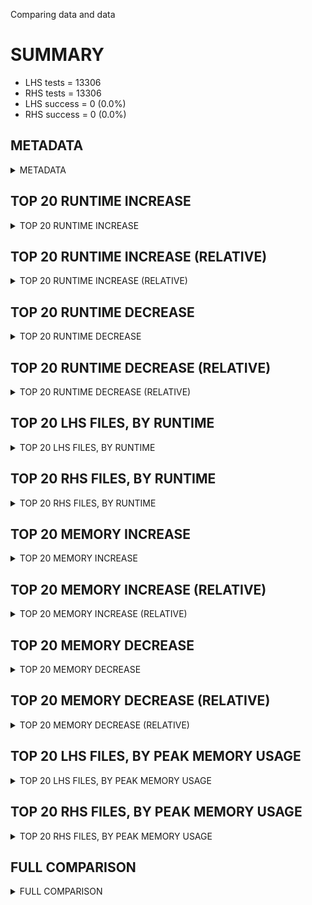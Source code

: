 Comparing data and data


# SUMMARY
- LHS tests = 13306
- RHS tests = 13306
- LHS success = 0  (0.0%)
- RHS success = 0  (0.0%)


## METADATA

<details><summary>METADATA</summary>

# LHS
<pre>
Ramon benchmark for Z3
-
Job description: 
Job tag: dio_on_full_qf_lia_random_seed_57
Runner: lev-ripper
Z3 repo: Z3Prover/z3
Z3 commit: 36a0006f595c746a98c133ba38671ab5659dacf6
Z3 branch: 
Z3 options: "-T:600 -st smt.arith.lp.dio_eqs=true smt.random_seed=57"
Z3 inputs: https://zenodo.org/records/11061097/files/QF_LIA.tar.zst?download=1
Z3 commit message: remove testing code in is_big_term_on_no_term

Signed-off-by: Lev Nachmanson <levnach@hotmail.com>

</pre>
# RHS
<pre>
Ramon benchmark for Z3
-
Job description: 
Job tag: dio_on_full_qf_lia_random_seed_57
Runner: lev-ripper
Z3 repo: Z3Prover/z3
Z3 commit: 36a0006f595c746a98c133ba38671ab5659dacf6
Z3 branch: 
Z3 options: "-T:600 -st smt.arith.lp.dio_eqs=true smt.random_seed=57"
Z3 inputs: https://zenodo.org/records/11061097/files/QF_LIA.tar.zst?download=1
Z3 commit message: remove testing code in is_big_term_on_no_term

Signed-off-by: Lev Nachmanson <levnach@hotmail.com>

</pre>
</details>


## TOP 20 RUNTIME INCREASE

<details><summary>TOP 20 RUNTIME INCREASE</summary>

|FILE                                                                                        |TIME_L     |TIME_R     |DIFF(s)    |DIFF(%)|
|-------------|-------------:|-------------:|--------------:|------------:|
</details>


## TOP 20 RUNTIME INCREASE (RELATIVE)

<details><summary>TOP 20 RUNTIME INCREASE (RELATIVE)</summary>

|FILE                                                                                        |TIME_L     |TIME_R     |DIFF(s)    |DIFF(%)|
|-------------|-------------:|-------------:|--------------:|------------:|
</details>


## TOP 20 RUNTIME DECREASE

<details><summary>TOP 20 RUNTIME DECREASE</summary>

|FILE                                                                                        |TIME_L     |TIME_R     |DIFF(s)    |DIFF(%)|
|-------------|-------------:|-------------:|--------------:|------------:|
</details>


## TOP 20 RUNTIME DECREASE (RELATIVE)

<details><summary>TOP 20 RUNTIME DECREASE (RELATIVE)</summary>

|FILE                                                                                        |TIME_L     |TIME_R     |DIFF(s)    |DIFF(%)|
|-------------|-------------:|-------------:|--------------:|------------:|
</details>


## TOP 20 LHS FILES, BY RUNTIME

<details><summary>TOP 20 LHS FILES, BY RUNTIME</summary>

|FILE                                                                                       |TIME     |MEM        |
|------------|----------:|---------:|
|non-incremental/QF_LIA/20220307-SMPT/RwMutex-PT-r0010w0500/RC-00.smt2                      |   0.408s |1552.0KiB|
|non-incremental/QF_LIA/20220307-SMPT/Diffusion2D-PT-D05N300/RF-10.smt2                     |   0.387s |1520.0KiB|
|non-incremental/QF_LIA/20220307-SMPT/RwMutex-PT-r0010w0500/RC-01.smt2                      |   0.143s |1456.0KiB|
|non-incremental/QF_LIA/20220307-SMPT/Diffusion2D-PT-D05N300/RC-15.smt2                     |   0.101s |1460.0KiB|
|non-incremental/QF_LIA/20220307-SMPT/BART-PT-030/RC-11.smt2                                |   0.043s |1608.0KiB|
|non-incremental/QF_LIA/20220307-SMPT/Diffusion2D-PT-D05N300/RC-00.smt2                     |   0.043s |1612.0KiB|
|non-incremental/QF_LIA/20220307-SMPT/BART-PT-030/RC-01.smt2                                |   0.039s |1432.0KiB|
|non-incremental/QF_LIA/20220307-SMPT/IOTPpurchase-PT-C12M10P15D17/RF-11.smt2               |   0.037s |1612.0KiB|
|non-incremental/QF_LIA/20220307-SMPT/BART-PT-030/RC-14.smt2                                |   0.037s |1440.0KiB|
|non-incremental/QF_LIA/20220307-SMPT/RobotManipulation-PT-10000/RF-04.smt2                 |   0.036s |1628.0KiB|
|non-incremental/QF_LIA/20220307-SMPT/BART-PT-030/RF-03.smt2                                |   0.035s |1588.0KiB|
|non-incremental/QF_LIA/20220307-SMPT/Diffusion2D-PT-D50N050/RF-01.smt2                     |   0.034s |1564.0KiB|
|non-incremental/QF_LIA/20220307-SMPT/Diffusion2D-PT-D50N050/RF-07.smt2                     |   0.033s |1568.0KiB|
|non-incremental/QF_LIA/20220307-SMPT/RobotManipulation-PT-10000/RC-04.smt2                 |   0.032s |1876.0KiB|
|non-incremental/QF_LIA/20220307-SMPT/BART-PT-020/RF-11.smt2                                |   0.032s |1560.0KiB|
|non-incremental/QF_LIA/20220307-SMPT/IOTPpurchase-PT-C12M10P15D17/RF-09.smt2               |   0.031s |1620.0KiB|
|non-incremental/QF_LIA/20220307-SMPT/RobotManipulation-PT-00005/RC-08.smt2                 |   0.031s |1556.0KiB|
|non-incremental/QF_LIA/20220307-SMPT/Diffusion2D-PT-D05N300/RF-11.smt2                     |   0.031s |1612.0KiB|
|non-incremental/QF_LIA/20220307-SMPT/FamilyReunion-PT-L00400M0040C020P020G001/RF-04.smt2   |   0.030s |1612.0KiB|
|non-incremental/QF_LIA/20220307-SMPT/MAPK-PT-00160/RC-10.smt2                              |   0.028s |1580.0KiB|
</details>


## TOP 20 RHS FILES, BY RUNTIME

<details><summary>TOP 20 RHS FILES, BY RUNTIME</summary>

|FILE                                                                                       |TIME     |MEM        |
|------------|----------:|---------:|
|non-incremental/QF_LIA/20220307-SMPT/RwMutex-PT-r0010w0500/RC-00.smt2                      |   0.408s |1552.0KiB|
|non-incremental/QF_LIA/20220307-SMPT/Diffusion2D-PT-D05N300/RF-10.smt2                     |   0.387s |1520.0KiB|
|non-incremental/QF_LIA/20220307-SMPT/RwMutex-PT-r0010w0500/RC-01.smt2                      |   0.143s |1456.0KiB|
|non-incremental/QF_LIA/20220307-SMPT/Diffusion2D-PT-D05N300/RC-15.smt2                     |   0.101s |1460.0KiB|
|non-incremental/QF_LIA/20220307-SMPT/BART-PT-030/RC-11.smt2                                |   0.043s |1608.0KiB|
|non-incremental/QF_LIA/20220307-SMPT/Diffusion2D-PT-D05N300/RC-00.smt2                     |   0.043s |1612.0KiB|
|non-incremental/QF_LIA/20220307-SMPT/BART-PT-030/RC-01.smt2                                |   0.039s |1432.0KiB|
|non-incremental/QF_LIA/20220307-SMPT/IOTPpurchase-PT-C12M10P15D17/RF-11.smt2               |   0.037s |1612.0KiB|
|non-incremental/QF_LIA/20220307-SMPT/BART-PT-030/RC-14.smt2                                |   0.037s |1440.0KiB|
|non-incremental/QF_LIA/20220307-SMPT/RobotManipulation-PT-10000/RF-04.smt2                 |   0.036s |1628.0KiB|
|non-incremental/QF_LIA/20220307-SMPT/BART-PT-030/RF-03.smt2                                |   0.035s |1588.0KiB|
|non-incremental/QF_LIA/20220307-SMPT/Diffusion2D-PT-D50N050/RF-01.smt2                     |   0.034s |1564.0KiB|
|non-incremental/QF_LIA/20220307-SMPT/Diffusion2D-PT-D50N050/RF-07.smt2                     |   0.033s |1568.0KiB|
|non-incremental/QF_LIA/20220307-SMPT/RobotManipulation-PT-10000/RC-04.smt2                 |   0.032s |1876.0KiB|
|non-incremental/QF_LIA/20220307-SMPT/BART-PT-020/RF-11.smt2                                |   0.032s |1560.0KiB|
|non-incremental/QF_LIA/20220307-SMPT/IOTPpurchase-PT-C12M10P15D17/RF-09.smt2               |   0.031s |1620.0KiB|
|non-incremental/QF_LIA/20220307-SMPT/RobotManipulation-PT-00005/RC-08.smt2                 |   0.031s |1556.0KiB|
|non-incremental/QF_LIA/20220307-SMPT/Diffusion2D-PT-D05N300/RF-11.smt2                     |   0.031s |1612.0KiB|
|non-incremental/QF_LIA/20220307-SMPT/FamilyReunion-PT-L00400M0040C020P020G001/RF-04.smt2   |   0.030s |1612.0KiB|
|non-incremental/QF_LIA/20220307-SMPT/MAPK-PT-00160/RC-10.smt2                              |   0.028s |1580.0KiB|
</details>


## TOP 20 MEMORY INCREASE

<details><summary>TOP 20 MEMORY INCREASE</summary>

|FILE                                                                                        |MEM_L         |MEM_R         |DIFF            |DIFF(%)|
|-------------|-------------:|-------------:|--------------:|------------:|
</details>


## TOP 20 MEMORY INCREASE (RELATIVE)

<details><summary>TOP 20 MEMORY INCREASE (RELATIVE)</summary>

|FILE                                                                                        |MEM_L         |MEM_R         |DIFF            |DIFF(%)|
|-------------|-------------:|-------------:|--------------:|------------:|
</details>


## TOP 20 MEMORY DECREASE

<details><summary>TOP 20 MEMORY DECREASE</summary>

|FILE                                                                                        |MEM_L         |MEM_R         |DIFF            |DIFF(%)|
|-------------|-------------:|-------------:|--------------:|------------:|
</details>


## TOP 20 MEMORY DECREASE (RELATIVE)

<details><summary>TOP 20 MEMORY DECREASE (RELATIVE)</summary>

|FILE                                                                                        |MEM_L         |MEM_R         |DIFF            |DIFF(%)|
|-------------|-------------:|-------------:|--------------:|------------:|
</details>


## TOP 20 LHS FILES, BY PEAK MEMORY USAGE

<details><summary>TOP 20 LHS FILES, BY PEAK MEMORY USAGE</summary>

|FILE                                                                                       |TIME     |MEM        |
|------------|----------:|---------:|
|non-incremental/QF_LIA/20220307-SMPT/BART-PT-010/RF-04.smt2                                |   0.008s |2044.0KiB|
|non-incremental/QF_LIA/CIRC/simplebitadder/SIMPLEBITADDER_COMPOSE_16.msat.smt2             |   0.006s |2044.0KiB|
|non-incremental/QF_LIA/pb2010/normalized-j12023_3-unsat.smt2                               |   0.006s |2044.0KiB|
|non-incremental/QF_LIA/20180326-Bromberger/more_slacked/CAV_2009_benchmarks/coef-size/smt/size-20/c20_problem__004.smt2.slack.smt2 |   0.005s |2044.0KiB|
|non-incremental/QF_LIA/20220307-SMPT/SharedMemory-PT-000005/RF-10.smt2                     |   0.005s |2044.0KiB|
|non-incremental/QF_LIA/20220307-SMPT/SmallOperatingSystem-PT-MT4096DC1024/RF-03.smt2       |   0.005s |2044.0KiB|
|non-incremental/QF_LIA/bofill-scheduling/SMT_real_LIA/ex6540_2400_100.smt2                 |   0.004s |2044.0KiB|
|non-incremental/QF_LIA/20220307-SMPT/SwimmingPool-PT-09/RF-11.smt2                         |   0.006s |2040.0KiB|
|non-incremental/QF_LIA/CAV_2009_benchmarks/smt/40-vars/problem_2__025.smt2                 |   0.004s |2040.0KiB|
|non-incremental/QF_LIA/20220307-SMPT/Diffusion2D-PT-D05N100/RC-15.smt2                     |   0.008s |1968.0KiB|
|non-incremental/QF_LIA/CAV_2009_benchmarks/smt/45-vars/problem__030.smt2                   |   0.005s |1968.0KiB|
|non-incremental/QF_LIA/20220307-SMPT/SwimmingPool-PT-08/RC-09.smt2                         |   0.004s |1940.0KiB|
|non-incremental/QF_LIA/convert/convert-jpg2gif-query-1410.smt2                             |   0.004s |1884.0KiB|
|non-incremental/QF_LIA/convert/convert-jpg2gif-query-2124.smt2                             |   0.003s |1884.0KiB|
|non-incremental/QF_LIA/20220307-SMPT/RobotManipulation-PT-00200/RC-10.smt2                 |   0.004s |1880.0KiB|
|non-incremental/QF_LIA/20220307-SMPT/RobotManipulation-PT-10000/RC-04.smt2                 |   0.032s |1876.0KiB|
|non-incremental/QF_LIA/rings/ring_2exp12_8vars_7ite_unsat.smt2                             |   0.006s |1864.0KiB|
|non-incremental/QF_LIA/20220307-SMPT/SmallOperatingSystem-PT-MT1024DC0256/RF-10.smt2       |   0.004s |1864.0KiB|
|non-incremental/QF_LIA/bofill-scheduling/SMT_real_LIA/ex3820_2400_100.smt2                 |   0.004s |1864.0KiB|
|non-incremental/QF_LIA/rings/ring_2exp6_5vars_2ite_unsat.smt2                              |   0.008s |1860.0KiB|
</details>


## TOP 20 RHS FILES, BY PEAK MEMORY USAGE

<details><summary>TOP 20 RHS FILES, BY PEAK MEMORY USAGE</summary>

|FILE                                                                                       |TIME     |MEM        |
|------------|----------:|---------:|
|non-incremental/QF_LIA/20220307-SMPT/BART-PT-010/RF-04.smt2                                |   0.008s |2044.0KiB|
|non-incremental/QF_LIA/CIRC/simplebitadder/SIMPLEBITADDER_COMPOSE_16.msat.smt2             |   0.006s |2044.0KiB|
|non-incremental/QF_LIA/pb2010/normalized-j12023_3-unsat.smt2                               |   0.006s |2044.0KiB|
|non-incremental/QF_LIA/20180326-Bromberger/more_slacked/CAV_2009_benchmarks/coef-size/smt/size-20/c20_problem__004.smt2.slack.smt2 |   0.005s |2044.0KiB|
|non-incremental/QF_LIA/20220307-SMPT/SharedMemory-PT-000005/RF-10.smt2                     |   0.005s |2044.0KiB|
|non-incremental/QF_LIA/20220307-SMPT/SmallOperatingSystem-PT-MT4096DC1024/RF-03.smt2       |   0.005s |2044.0KiB|
|non-incremental/QF_LIA/bofill-scheduling/SMT_real_LIA/ex6540_2400_100.smt2                 |   0.004s |2044.0KiB|
|non-incremental/QF_LIA/20220307-SMPT/SwimmingPool-PT-09/RF-11.smt2                         |   0.006s |2040.0KiB|
|non-incremental/QF_LIA/CAV_2009_benchmarks/smt/40-vars/problem_2__025.smt2                 |   0.004s |2040.0KiB|
|non-incremental/QF_LIA/20220307-SMPT/Diffusion2D-PT-D05N100/RC-15.smt2                     |   0.008s |1968.0KiB|
|non-incremental/QF_LIA/CAV_2009_benchmarks/smt/45-vars/problem__030.smt2                   |   0.005s |1968.0KiB|
|non-incremental/QF_LIA/20220307-SMPT/SwimmingPool-PT-08/RC-09.smt2                         |   0.004s |1940.0KiB|
|non-incremental/QF_LIA/convert/convert-jpg2gif-query-1410.smt2                             |   0.004s |1884.0KiB|
|non-incremental/QF_LIA/convert/convert-jpg2gif-query-2124.smt2                             |   0.003s |1884.0KiB|
|non-incremental/QF_LIA/20220307-SMPT/RobotManipulation-PT-00200/RC-10.smt2                 |   0.004s |1880.0KiB|
|non-incremental/QF_LIA/20220307-SMPT/RobotManipulation-PT-10000/RC-04.smt2                 |   0.032s |1876.0KiB|
|non-incremental/QF_LIA/rings/ring_2exp12_8vars_7ite_unsat.smt2                             |   0.006s |1864.0KiB|
|non-incremental/QF_LIA/20220307-SMPT/SmallOperatingSystem-PT-MT1024DC0256/RF-10.smt2       |   0.004s |1864.0KiB|
|non-incremental/QF_LIA/bofill-scheduling/SMT_real_LIA/ex3820_2400_100.smt2                 |   0.004s |1864.0KiB|
|non-incremental/QF_LIA/rings/ring_2exp6_5vars_2ite_unsat.smt2                              |   0.008s |1860.0KiB|
</details>


## FULL COMPARISON

<details><summary>FULL COMPARISON</summary>

|FILE                                                                                        |TIME_L     |TIME_R     |DIFF(s)    |DIFF(%)|
|-------------|-------------:|-------------:|--------------:|------------:|
</details>
